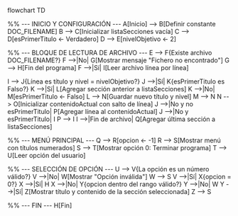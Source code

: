 flowchart TD

%% --- INICIO Y CONFIGURACIÓN ---
A[Inicio] --> B[Definir constante DOC_FILENAME]
B --> C[Inicializar listaSecciones vacía]
C --> D[esPrimerTitulo ← Verdadero]
D --> E[nivelObjetivo ← 2]

%% --- BLOQUE DE LECTURA DE ARCHIVO ---
E --> F{Existe archivo DOC_FILENAME?}
F -->|No| G[Mostrar mensaje "Fichero no encontrado"]
G --> H[Fin del programa]
F -->|Sí| I[Leer archivo línea por línea]

I --> J{Línea es título y nivel = nivelObjetivo?}
J -->|Sí| K{esPrimerTitulo es Falso?}
K -->|Sí| L[Agregar sección anterior a listaSecciones]
K -->|No| M[esPrimerTitulo ← Falso]
L --> N[Guardar nuevo título y nivel]
M --> N
N --> O[Inicializar contenidoActual con salto de línea]
J -->|No y no esPrimerTitulo| P[Agregar línea al contenidoActual]
J -->|No y esPrimerTitulo| I
P --> I
I -->|Fin de archivo| Q[Agregar última sección a listaSecciones]

%% --- MENÚ PRINCIPAL ---
Q --> R[opcion ← -1]
R --> S[Mostrar menú con títulos numerados]
S --> T[Mostrar opción 0: Terminar programa]
T --> U[Leer opción del usuario]

%% --- SELECCIÓN DE OPCIÓN ---
U --> V{La opción es un número válido?}
V -->|No| W[Mostrar "Opción inválida"]
W --> S
V -->|Sí| X{opcion = 0?}
X -->|Sí| H
X -->|No| Y{opcion dentro del rango válido?}
Y -->|No| W
Y -->|Sí| Z[Mostrar título y contenido de la sección seleccionada]
Z --> S

%% --- FIN ---
H[Fin]

